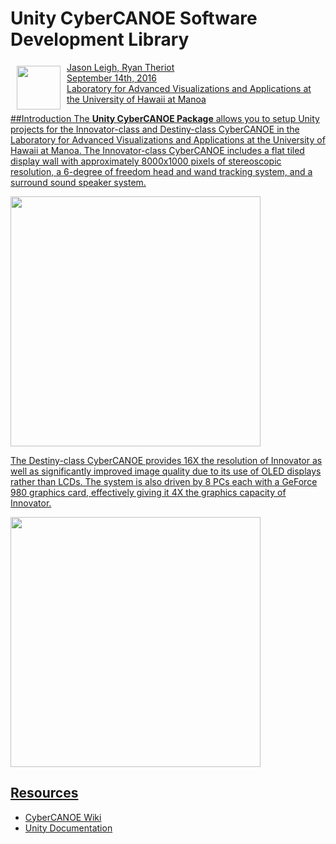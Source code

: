 # Unity CyberCANOE Software Development Library 

<a href="http://lava.manoa.hawaii.edu/"><img src="https://github.com/rctheriot/CyberCANOE/blob/master/common/images/lava.png" align="left" hspace="10" vspace="6" height="70">

Jason Leigh, Ryan Theriot  
September 14th, 2016  
Laboratory for Advanced Visualizations and Applications at the University of Hawaii at Manoa  

##Introduction
The **Unity CyberCANOE Package** allows you to setup Unity projects for the Innovator-class and Destiny-class CyberCANOE in the Laboratory for Advanced Visualizations and Applications at the University of Hawaii at Manoa. The Innovator-class CyberCANOE includes a flat tiled display wall with approximately 8000x1000 pixels of stereoscopic resolution, a 6-degree of freedom head and wand tracking system, and a surround sound speaker system.  

<img src="https://github.com/rctheriot/CyberCANOE/blob/master/common/images/innovator.png" width="400">

The Destiny-class CyberCANOE provides 16X the resolution of Innovator as well as significantly improved image quality due to its use of OLED displays rather than LCDs. The system is also driven by 8 PCs each with a GeForce 980 graphics card, effectively giving it 4X the graphics capacity of Innovator.  

<img src="https://github.com/rctheriot/CyberCANOE/blob/master/common/images/destiny.png" width="400">


## Resources

* [CyberCANOE Wiki](https://github.com/rctheriot/CyberCANOE/wiki)
* [Unity Documentation](https://docs.unity3d.com/Manual/index.html)

